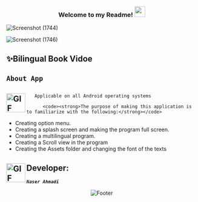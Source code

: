 <h3 align="center">
  
  Welcome to my Readme!
  <img src="https://media.giphy.com/media/hvRJCLFzcasrR4ia7z/giphy.gif" width="28">
  
</h3>

![Screenshot (1744)](https://github.com/NARI1108/Bilingual_book/assets/125409221/bf417489-3f6b-49fb-a358-f4c9aca26b9e) 

 ![Screenshot (1746)](https://github.com/NARI1108/Bilingual_book/assets/125409221/ba9096d0-03f1-4929-abe6-285bd6f9fe8d)


## ✨Bilingual Book Vidoe

## <code><strong>About App</strong></code> ##

## <img align="left" alt="GIF" height="50px" src="https://www.toptimenet.com/images/setting.gif"/>  
  <ul>
        
       Applicable on all Android operating systems
          
  </ul>
    
  
    
          <code><strong>The purpose of making this application is to familiarize with the following:</strong></code>
<ul>
    <li>
         Creating option menu.
    </li>
    <li>
         Creating a splash screen and making the program full screen.
    </li>
    <li>
         Creating a multilingual program.
    </li>
    <li>
         Creating a Scroll view in the program
    </li>
  <li>
         Creating the Assets folder and changing the font of the texts
  </li>
</ul>

##  <img align="left" alt="GIF" height="50px" src="https://cdn.dribbble.com/users/2131993/screenshots/4948736/thoughtworks-gif_dribbble.gif"/>    Developer:

   <code><em><strong>Naser Ahmadi</strong></em></code>

<div align="center">
  <img src="https://readme-typing-svg.herokuapp.com?font=Dancing+Script&size=30&color=F38F02&center=true&vCenter=true&width=300&height=50&lines=Thanks+for+your+visit!;Have+a+nice+day!;" alt="Footer"></img>
  </div>
